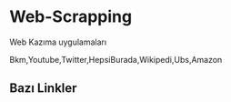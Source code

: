 # Web-Scrapping
 Web Kazıma uygulamaları

Bkm,Youtube,Twitter,HepsiBurada,Wikipedi,Ubs,Amazon

## Bazı Linkler 
